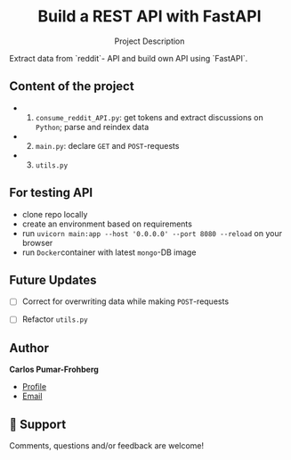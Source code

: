 <h1 align="center">Build a REST API with FastAPI</h1>
<p align="center">Project Description</p>
Extract data from `reddit`- API and build own API using `FastAPI`.

## Content of the project
* 1. `consume_reddit_API.py`: get tokens and extract discussions on `Python`; parse and reindex data
* 2. `main.py`: declare `GET` and `POST`-requests
* 3. `utils.py`

## For testing API
* clone repo locally
* create an environment based on requirements
* run `uvicorn main:app --host '0.0.0.0' --port 8080 --reload` on your browser
* run `Docker`container with latest `mongo`-DB image

## Future Updates
- [ ] Correct for overwriting data while making `POST`-requests
- [ ] Refactor `utils.py`


## Author

**Carlos Pumar-Frohberg**

- [Profile](https://github.com/cpumarfrohberg)
- [Email](mailto:cpumarfrohberg@gmail.com?subject=Hi "Hi!")


## 🤝 Support

Comments, questions and/or feedback are welcome!
